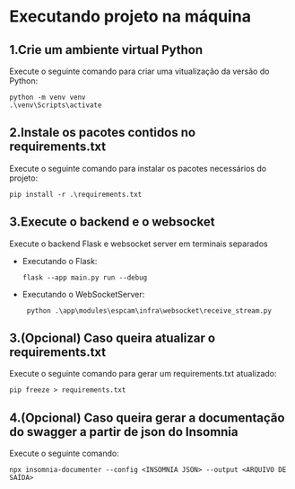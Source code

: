 # Executando projeto na máquina

## 1.Crie um ambiente virtual Python

Execute o seguinte comando para criar uma vitualização da versão do Python:

```shell
python -m venv venv
.\venv\Scripts\activate
```

## 2.Instale os pacotes contidos no requirements.txt

Execute o seguinte comando para instalar os pacotes necessários do projeto:

```shell
pip install -r .\requirements.txt
```

## 3.Execute o backend e o websocket

Execute o backend Flask e websocket server em terminais separados

- Executando o Flask:
    ```shell
    flask --app main.py run --debug
    ```
- Executando o WebSocketServer:
    ```shell
     python .\app\modules\espcam\infra\websocket\receive_stream.py
    ```
## 3.(Opcional) Caso queira atualizar o requirements.txt

Execute o seguinte comando para gerar um requirements.txt atualizado:

```shell
pip freeze > requirements.txt
```

## 4.(Opcional) Caso queira gerar a documentação do swagger a partir de json do Insomnia

Execute o seguinte comando:

```shell
npx insomnia-documenter --config <INSOMNIA JSON> --output <ARQUIVO DE SAÍDA>
```

